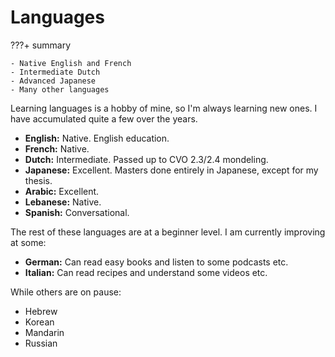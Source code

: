 # Languages
???+ summary

    - Native English and French
    - Intermediate Dutch
    - Advanced Japanese
    - Many other languages

Learning languages is a hobby of mine,
so I'm always learning new ones.
I have accumulated quite a few over the years.

- **English:** Native. English education.
- **French:** Native.
- **Dutch:** Intermediate. Passed up to CVO 2.3/2.4 mondeling.
- **Japanese:** Excellent. Masters done entirely in Japanese, except for my thesis.
- **Arabic:** Excellent.
- **Lebanese:** Native.
- **Spanish:** Conversational.

The rest of these languages are at a beginner level.
I am currently improving at some:

- **German:** Can read easy books and listen to some podcasts etc.
- **Italian:** Can read recipes and understand some videos etc.

While others are on pause:

- Hebrew
- Korean
- Mandarin
- Russian
